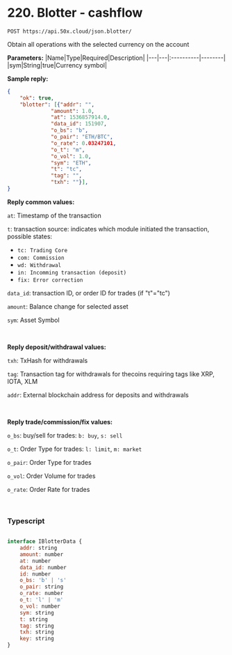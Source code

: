 # 220. Blotter - cashflow

```test
POST https://api.50x.cloud/json.blotter/
```

Obtain all operations with the selected currency on the account 

**Parameters:**
|Name|Type|Required|Description|
|---|---|:----------|--------|
|sym|String|true|Currency symbol|

**Sample reply:**

```json
{
    "ok": true, 
    "blotter": [{"addr": "",
              "amount": 1.0,
              "at": 1536857914.0,
              "data_id": 151907,
              "o_bs": "b",
              "o_pair": "ETH/BTC",
              "o_rate": 0.03247101,
              "o_t": "m",
              "o_vol": 1.0,
              "sym": "ETH",
              "t": "tc",
              "tag": "",
              "txh": ""}],
}
```

**Reply common values:**

`at`:  Timestamp of the transaction

`t`:  transaction source: indicates which module initiated the transaction, possible states:

* `tc: Trading Core`
* `com: Commission`
* `wd: Withdrawal`
* `in: Incomming transaction (deposit)`
* `fix: Error correction`

`data_id`: transaction ID, or order ID for trades (if "t"="tc")

`amount`: Balance change for selected asset

`sym`: Asset Symbol

&nbsp;

**Reply deposit/withdrawal values:**

  `txh`:  TxHash for withdrawals

  `tag`:  Transaction tag for withdrawals for thecoins requiring tags like  XRP, IOTA, XLM

  `addr`:  External blockchain address for deposits and withdrawals

&nbsp;

**Reply trade/commission/fix values:**

  `o_bs`:  buy/sell for trades: `b: buy`, `s: sell`

  `o_t`:  Order Type for trades: `l: limit`, `m: market`

  `o_pair`:  Order Type for trades

  `o_vol`:  Order Volume for trades

  `o_rate`:  Order Rate for trades

&nbsp;

### **Typescript**

```js

interface IBlotterData {
    addr: string
    amount: number
    at: number
    data_id: number
    id: number
    o_bs: 'b' | 's'
    o_pair: string
    o_rate: number
    o_t: 'l' | 'm'
    o_vol: number
    sym: string
    t: string
    tag: string
    txh: string
    key: string
}
```

